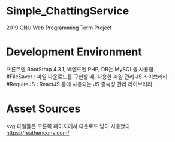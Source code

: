 # Simple_ChattingService
2019 CNU Web Programming Term Project

# Development Environment
프론트엔 BootStrap 4.3.1, 백엔드엔 PHP, DB는 MySQL을 사용함.  
#FileSaver : 파일 다운로드를 구현할 때, 사용한 파일 관리 JS 라이브러리.  
#RequireJS : ReactJS 등에 사용되는 JS 종속성 관리 라이브러리.

# Asset Sources
svg 파일들은 오른쪽 페이지에서 다운로드 받아 사용했다. https://feathericons.com/
